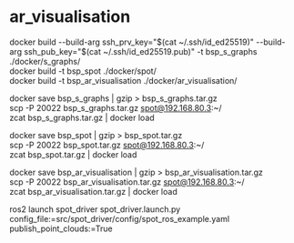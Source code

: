 # ar_visualisation

docker build --build-arg ssh_prv_key="$(cat ~/.ssh/id_ed25519)" --build-arg ssh_pub_key="$(cat ~/.ssh/id_ed25519.pub)" -t bsp_s_graphs ./docker/s_graphs/ <br/>
docker build -t bsp_spot ./docker/spot/ <br/>
docker build -t bsp_ar_visualisation ./docker/ar_visualisation/ <br/>

docker save bsp_s_graphs | gzip > bsp_s_graphs.tar.gz <br/>
scp -P 20022 bsp_s_graphs.tar.gz spot@192.168.80.3:~/ <br/>
zcat bsp_s_graphs.tar.gz | docker load <br/>

docker save bsp_spot | gzip > bsp_spot.tar.gz <br/>
scp -P 20022 bsp_spot.tar.gz spot@192.168.80.3:~/ <br/>
zcat bsp_spot.tar.gz | docker load <br/>

docker save bsp_ar_visualisation | gzip > bsp_ar_visualisation.tar.gz <br/>
scp -P 20022 bsp_ar_visualisation.tar.gz spot@192.168.80.3:~/ <br/>
zcat bsp_ar_visualisation.tar.gz | docker load <br/>

ros2 launch spot_driver spot_driver.launch.py config_file:=src/spot_driver/config/spot_ros_example.yaml publish_point_clouds:=True
